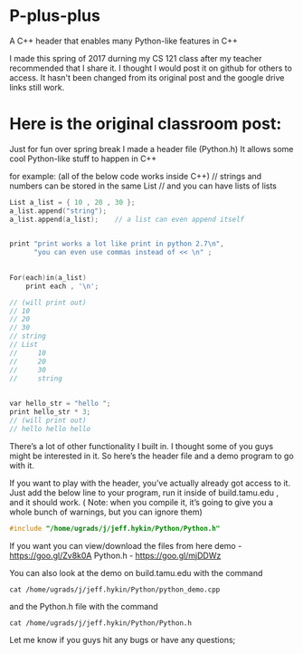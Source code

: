 # P-plus-plus
A C++ header that enables many Python-like features in C++

I made this spring of 2017 durning my CS 121 class after my teacher recommended that I share it. I thought I would post it on github for others to access. It hasn't been changed from its original post and the google drive links still work.


# Here is the original classroom post:

Just for fun over spring break I made a header file (Python.h) It allows some cool Python-like stuff to happen in C++
 
 
for example: (all of the below code works inside C++)
// strings and numbers can be stored in the same List 
// and you can have lists of lists 

```C++
List a_list = { 10 , 20 , 30 };
a_list.append("string");
a_list.append(a_list);    // a list can even append itself 

 
print "print works a lot like print in python 2.7\n", 
      "you can even use commas instead of << \n" ;
 
 
For(each)in(a_list)
    print each , '\n';

// (will print out)
// 10
// 20
// 30
// string
// List
//     10
//     20
//     30
//     string
 
 
var hello_str = "hello ";
print hello_str * 3; 
// (will print out)
// hello hello hello 
```

There’s a lot of other functionality I built in. I thought some of you guys might be interested in it. So here’s the header file and a demo program to go with it.
 
 
If you want to play with the header, you’ve actually already got access to it. Just add the below line to your program, run it inside of build.tamu.edu , and it should work. ( Note: when you compile it, it’s going to give you a whole bunch of warnings, but you can ignore them)
```C++
#include "/home/ugrads/j/jeff.hykin/Python/Python.h"
```

If you want you can view/download the files from here
demo     -  https://goo.gl/Zv8k0A 
Python.h - https://goo.gl/mjDDWz 
 
 
You can also look at the demo on build.tamu.edu with the command
```
cat /home/ugrads/j/jeff.hykin/Python/python_demo.cpp
```
and the Python.h file with the command
```
cat /home/ugrads/j/jeff.hykin/Python/Python.h
```
 
 
Let me know if you guys hit any bugs or have any questions;

